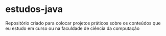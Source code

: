 # estudos-java
Repositório criado para colocar projetos práticos sobre os conteúdos que eu estudo em curso ou na faculdade de ciência da computação  
